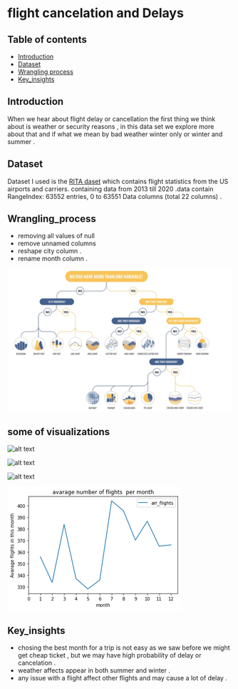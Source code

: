 # flight cancelation and Delays 
## Table of contents
- [Introduction](#Introduction)
- [Dataset](#Dataset)
- [Wrangling process](#Wrangling_process)
- [Key_insights](#Key_insights)

## Introduction
When we hear about flight delay or cancellation the first thing we think about is weather or security reasons , in this data set we explore more about that and if what we mean by bad weather winter only or winter and summer .

## Dataset
Dataset I used is the [RITA daset](http://stat-computing.org/dataexpo/2009/the-data.html)
which contains flight  statistics from the US airports and carriers. containing data from 2013 till 2020 .data contain RangeIndex: 63552 entries, 0 to 63551
Data columns (total 22 columns) . 

## Wrangling_process
* removing all values of null 
* remove unnamed columns 
* reshape city column . 
* rename month column .

![alt text](chart_selection.jpg)




## some of visualizations
![alt text](images/download(1).png)

![alt text](images/download(2).png)

![alt text](images/download(3).png)

![alt text](images/download.png)



## Key_insights
* chosing the best month for a trip is not easy as we saw before we might get cheap ticket , but we may have high probability of delay or cancelation . 
* weather affects appear in both summer and winter . 
* any issue with a flight affect other flights and may cause a lot of delay . 
